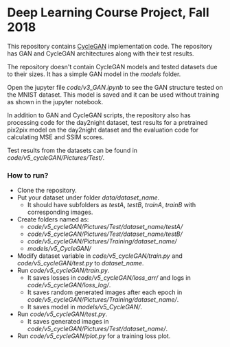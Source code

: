 # Deep Learning Course Project, Fall 2018

This repository contains [CycleGAN](https://junyanz.github.io/CycleGAN/) implementation code. The repository has GAN and CycleGAN architectures along with their test results.

The repository doesn't contain CycleGAN models and tested datasets due to their sizes. It has a simple GAN model in the *models* folder.

Open the jupyter file *code/v3_GAN.ipynb* to see the GAN structure tested on the MNIST dataset. This model is saved and it can be used without training as shown in the jupyter notebook.

In addition to GAN and CycleGAN scripts, the repository also has processing code for the day2night dataset, test results for a pretrained pix2pix model on the day2night dataset and the evaluation code for calculating MSE and SSIM scores.

Test results from the datasets can be found in *code/v5_cycleGAN/Pictures/Test/*.

### How to run?

  - Clone the repository.
  - Put your dataset under folder *data/dataset_name*. 
    - It should have subfolders as *testA*, *testB*, *trainA*, *trainB* with corresponding images.
  - Create folders named as:
    - *code/v5_cycleGAN/Pictures/Test/dataset_name/testA/*
    - *code/v5_cycleGAN/Pictures/Test/dataset_name/testB/*
    - *code/v5_cycleGAN/Pictures/Training/dataset_name/*
    - *models/v5_CycleGAN/*
  - Modify dataset variable in *code/v5_cycleGAN/train.py* and *code/v5_cycleGAN/test.py* to *dataset_name*.
  - Run *code/v5_cycleGAN/train.py*.
    - It saves losses in *code/v5_cycleGAN/loss_arr/* and logs in *code/v5_cycleGAN/loss_log/*.
    - It saves random generated images after each epoch in *code/v5_cycleGAN/Pictures/Training/dataset_name/*.
    - It saves model in *models/v5_CycleGAN/*.
 - Run *code/v5_cycleGAN/test.py*.
    - It saves generated images in *code/v5_cycleGAN/Pictures/Test/dataset_name/*.
 - Run *code/v5_cycleGAN/plot.py* for a training loss plot.
 
